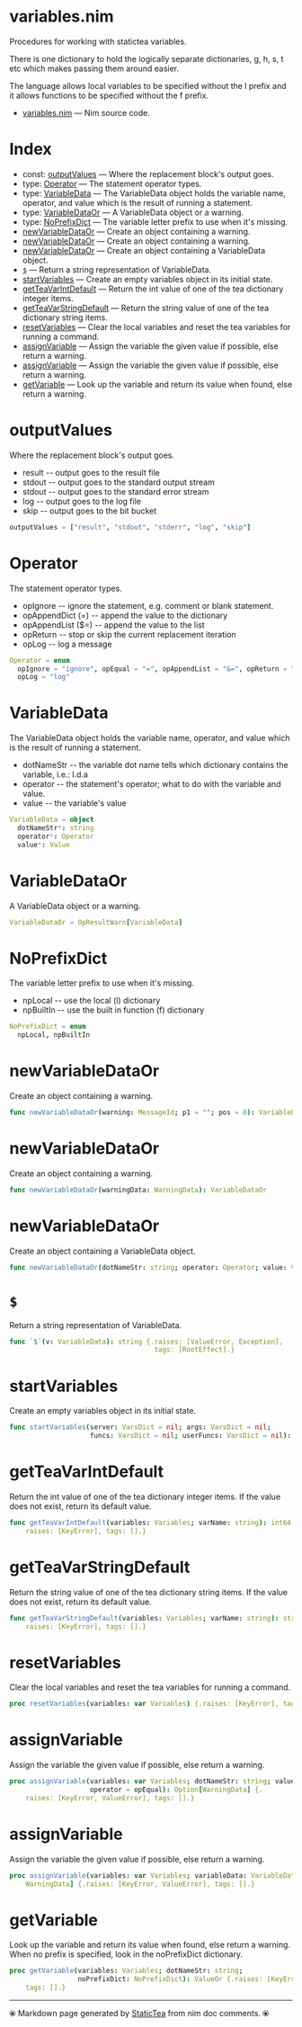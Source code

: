 # variables.nim

Procedures for working with statictea variables.

There is one dictionary to hold the logically separate dictionaries,
g, h, s, t etc which makes passing them around easier.

The language allows local variables to be specified without the l
prefix and it allows functions to be specified without the f prefix.


* [variables.nim](../src/variables.nim) &mdash; Nim source code.
# Index

* const: [outputValues](#outputvalues) &mdash; Where the replacement block's output goes.
* type: [Operator](#operator) &mdash; The statement operator types.
* type: [VariableData](#variabledata) &mdash; The VariableData object holds the variable name, operator,
and value which is the result of running a statement.
* type: [VariableDataOr](#variabledataor) &mdash; A VariableData object or a warning.
* type: [NoPrefixDict](#noprefixdict) &mdash; The variable letter prefix to use when it's missing.
* [newVariableDataOr](#newvariabledataor) &mdash; Create an object containing a warning.
* [newVariableDataOr](#newvariabledataor-1) &mdash; Create an object containing a warning.
* [newVariableDataOr](#newvariabledataor-2) &mdash; Create an object containing a VariableData object.
* [`$`](#) &mdash; Return a string representation of VariableData.
* [startVariables](#startvariables) &mdash; Create an empty variables object in its initial state.
* [getTeaVarIntDefault](#getteavarintdefault) &mdash; Return the int value of one of the tea dictionary integer items.
* [getTeaVarStringDefault](#getteavarstringdefault) &mdash; Return the string value of one of the tea dictionary string items.
* [resetVariables](#resetvariables) &mdash; Clear the local variables and reset the tea variables for running a command.
* [assignVariable](#assignvariable) &mdash; Assign the variable the given value if possible, else return a warning.
* [assignVariable](#assignvariable-1) &mdash; Assign the variable the given value if possible, else return a warning.
* [getVariable](#getvariable) &mdash; Look up the variable and return its value when found, else return a warning.

# outputValues

Where the replacement block's output goes.
* result -- output goes to the result file
* stdout -- output goes to the standard output stream
* stdout -- output goes to the standard error stream
* log -- output goes to the log file
* skip -- output goes to the bit bucket

```nim
outputValues = ["result", "stdout", "stderr", "log", "skip"]
```

# Operator

The statement operator types.

* opIgnore -- ignore the statement, e.g. comment or blank statement.
* opAppendDict (=) -- append the value to the dictionary
* opAppendList ($=) -- append the value to the list
* opReturn -- stop or skip the current replacement iteration
* opLog -- log a message

```nim
Operator = enum
  opIgnore = "ignore", opEqual = "=", opAppendList = "&=", opReturn = "return",
  opLog = "log"
```

# VariableData

The VariableData object holds the variable name, operator,
and value which is the result of running a statement.

* dotNameStr -- the variable dot name tells which dictionary contains
the variable, i.e.: l.d.a
* operator -- the statement's operator; what to do with the variable and value.
* value -- the variable's value

```nim
VariableData = object
  dotNameStr*: string
  operator*: Operator
  value*: Value

```

# VariableDataOr

A VariableData object or a warning.

```nim
VariableDataOr = OpResultWarn[VariableData]
```

# NoPrefixDict

The variable letter prefix to use when it's missing.

* npLocal -- use the local (l) dictionary
* npBuiltIn -- use the built in function (f) dictionary

```nim
NoPrefixDict = enum
  npLocal, npBuiltIn
```

# newVariableDataOr

Create an object containing a warning.

```nim
func newVariableDataOr(warning: MessageId; p1 = ""; pos = 0): VariableDataOr 
```

# newVariableDataOr

Create an object containing a warning.

```nim
func newVariableDataOr(warningData: WarningData): VariableDataOr 
```

# newVariableDataOr

Create an object containing a VariableData object.

```nim
func newVariableDataOr(dotNameStr: string; operator: Operator; value: Value): VariableDataOr 
```

# `$`

Return a string representation of VariableData.

```nim
func `$`(v: VariableData): string {.raises: [ValueError, Exception],
                                    tags: [RootEffect].}
```

# startVariables

Create an empty variables object in its initial state.

```nim
func startVariables(server: VarsDict = nil; args: VarsDict = nil;
                    funcs: VarsDict = nil; userFuncs: VarsDict = nil): Variables 
```

# getTeaVarIntDefault

Return the int value of one of the tea dictionary integer items. If the value does not exist, return its default value.

```nim
func getTeaVarIntDefault(variables: Variables; varName: string): int64 {.
    raises: [KeyError], tags: [].}
```

# getTeaVarStringDefault

Return the string value of one of the tea dictionary string items. If the value does not exist, return its default value.

```nim
func getTeaVarStringDefault(variables: Variables; varName: string): string {.
    raises: [KeyError], tags: [].}
```

# resetVariables

Clear the local variables and reset the tea variables for running a command.

```nim
proc resetVariables(variables: var Variables) {.raises: [KeyError], tags: [].}
```

# assignVariable

Assign the variable the given value if possible, else return a warning.

```nim
proc assignVariable(variables: var Variables; dotNameStr: string; value: Value;
                    operator = opEqual): Option[WarningData] {.
    raises: [KeyError, ValueError], tags: [].}
```

# assignVariable

Assign the variable the given value if possible, else return a warning.

```nim
proc assignVariable(variables: var Variables; variableData: VariableData): Option[
    WarningData] {.raises: [KeyError, ValueError], tags: [].}
```

# getVariable

Look up the variable and return its value when found, else return a warning. When no prefix is specified, look in the noPrefixDict dictionary.

```nim
proc getVariable(variables: Variables; dotNameStr: string;
                 noPrefixDict: NoPrefixDict): ValueOr {.raises: [KeyError],
    tags: [].}
```


---
⦿ Markdown page generated by [StaticTea](https://github.com/flenniken/statictea/) from nim doc comments. ⦿
